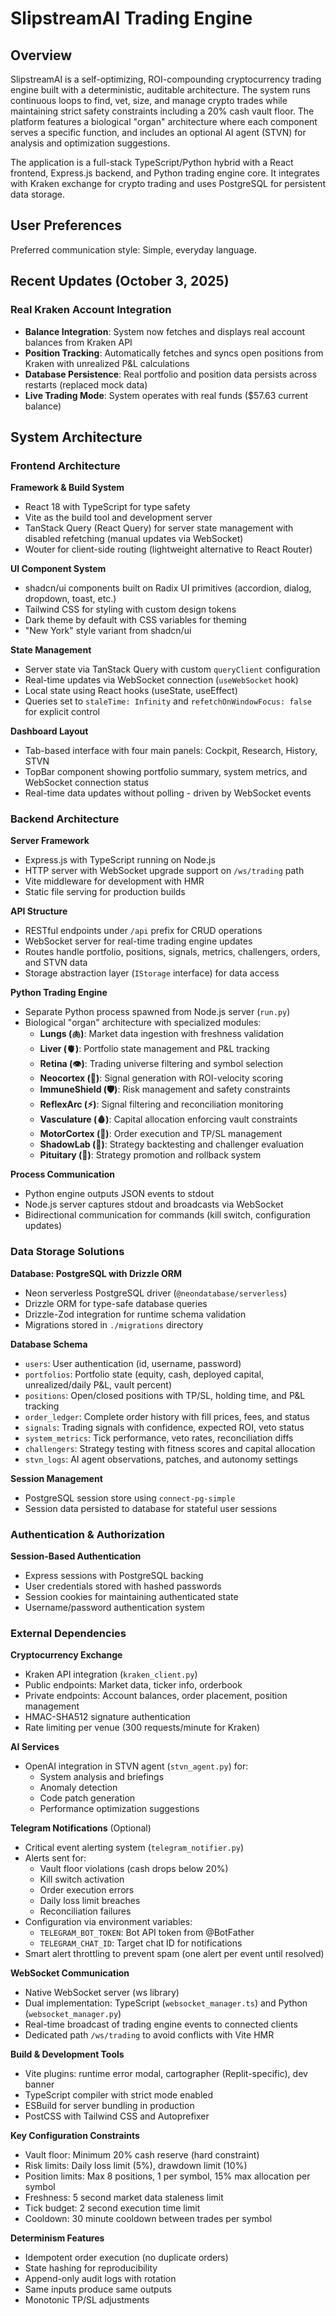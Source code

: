 # SlipstreamAI Trading Engine

## Overview

SlipstreamAI is a self-optimizing, ROI-compounding cryptocurrency trading engine built with a deterministic, auditable architecture. The system runs continuous loops to find, vet, size, and manage crypto trades while maintaining strict safety constraints including a 20% cash vault floor. The platform features a biological "organ" architecture where each component serves a specific function, and includes an optional AI agent (STVN) for analysis and optimization suggestions.

The application is a full-stack TypeScript/Python hybrid with a React frontend, Express.js backend, and Python trading engine core. It integrates with Kraken exchange for crypto trading and uses PostgreSQL for persistent data storage.

## User Preferences

Preferred communication style: Simple, everyday language.

## Recent Updates (October 3, 2025)

### Real Kraken Account Integration
- **Balance Integration**: System now fetches and displays real account balances from Kraken API
- **Position Tracking**: Automatically fetches and syncs open positions from Kraken with unrealized P&L calculations
- **Database Persistence**: Real portfolio and position data persists across restarts (replaced mock data)
- **Live Trading Mode**: System operates with real funds ($57.63 current balance)

## System Architecture

### Frontend Architecture

**Framework & Build System**
- React 18 with TypeScript for type safety
- Vite as the build tool and development server
- TanStack Query (React Query) for server state management with disabled refetching (manual updates via WebSocket)
- Wouter for client-side routing (lightweight alternative to React Router)

**UI Component System**
- shadcn/ui components built on Radix UI primitives (accordion, dialog, dropdown, toast, etc.)
- Tailwind CSS for styling with custom design tokens
- Dark theme by default with CSS variables for theming
- "New York" style variant from shadcn/ui

**State Management**
- Server state via TanStack Query with custom `queryClient` configuration
- Real-time updates via WebSocket connection (`useWebSocket` hook)
- Local state using React hooks (useState, useEffect)
- Queries set to `staleTime: Infinity` and `refetchOnWindowFocus: false` for explicit control

**Dashboard Layout**
- Tab-based interface with four main panels: Cockpit, Research, History, STVN
- TopBar component showing portfolio summary, system metrics, and WebSocket connection status
- Real-time data updates without polling - driven by WebSocket events

### Backend Architecture

**Server Framework**
- Express.js with TypeScript running on Node.js
- HTTP server with WebSocket upgrade support on `/ws/trading` path
- Vite middleware for development with HMR
- Static file serving for production builds

**API Structure**
- RESTful endpoints under `/api` prefix for CRUD operations
- WebSocket server for real-time trading engine updates
- Routes handle portfolio, positions, signals, metrics, challengers, orders, and STVN data
- Storage abstraction layer (`IStorage` interface) for data access

**Python Trading Engine**
- Separate Python process spawned from Node.js server (`run.py`)
- Biological "organ" architecture with specialized modules:
  - **Lungs (🫁)**: Market data ingestion with freshness validation
  - **Liver (🫀)**: Portfolio state management and P&L tracking
  - **Retina (👁️)**: Trading universe filtering and symbol selection
  - **Neocortex (🧠)**: Signal generation with ROI-velocity scoring
  - **ImmuneShield (🛡️)**: Risk management and safety constraints
  - **ReflexArc (⚡)**: Signal filtering and reconciliation monitoring
  - **Vasculature (🩸)**: Capital allocation enforcing vault constraints
  - **MotorCortex (🤖)**: Order execution and TP/SL management
  - **ShadowLab (🧪)**: Strategy backtesting and challenger evaluation
  - **Pituitary (🧬)**: Strategy promotion and rollback system

**Process Communication**
- Python engine outputs JSON events to stdout
- Node.js server captures stdout and broadcasts via WebSocket
- Bidirectional communication for commands (kill switch, configuration updates)

### Data Storage Solutions

**Database: PostgreSQL with Drizzle ORM**
- Neon serverless PostgreSQL driver (`@neondatabase/serverless`)
- Drizzle ORM for type-safe database queries
- Drizzle-Zod integration for runtime schema validation
- Migrations stored in `./migrations` directory

**Database Schema**
- `users`: User authentication (id, username, password)
- `portfolios`: Portfolio state (equity, cash, deployed capital, unrealized/daily P&L, vault percent)
- `positions`: Open/closed positions with TP/SL, holding time, and P&L tracking
- `order_ledger`: Complete order history with fill prices, fees, and status
- `signals`: Trading signals with confidence, expected ROI, veto status
- `system_metrics`: Tick performance, veto rates, reconciliation diffs
- `challengers`: Strategy testing with fitness scores and capital allocation
- `stvn_logs`: AI agent observations, patches, and autonomy settings

**Session Management**
- PostgreSQL session store using `connect-pg-simple`
- Session data persisted to database for stateful user sessions

### Authentication & Authorization

**Session-Based Authentication**
- Express sessions with PostgreSQL backing
- User credentials stored with hashed passwords
- Session cookies for maintaining authenticated state
- Username/password authentication system

### External Dependencies

**Cryptocurrency Exchange**
- Kraken API integration (`kraken_client.py`)
- Public endpoints: Market data, ticker info, orderbook
- Private endpoints: Account balances, order placement, position management
- HMAC-SHA512 signature authentication
- Rate limiting per venue (300 requests/minute for Kraken)

**AI Services**
- OpenAI integration in STVN agent (`stvn_agent.py`) for:
  - System analysis and briefings
  - Anomaly detection
  - Code patch generation
  - Performance optimization suggestions

**Telegram Notifications** (Optional)
- Critical event alerting system (`telegram_notifier.py`)
- Alerts sent for:
  - Vault floor violations (cash drops below 20%)
  - Kill switch activation
  - Order execution errors
  - Daily loss limit breaches
  - Reconciliation failures
- Configuration via environment variables:
  - `TELEGRAM_BOT_TOKEN`: Bot API token from @BotFather
  - `TELEGRAM_CHAT_ID`: Target chat ID for notifications
- Smart alert throttling to prevent spam (one alert per event until resolved)

**WebSocket Communication**
- Native WebSocket server (ws library)
- Dual implementation: TypeScript (`websocket_manager.ts`) and Python (`websocket_manager.py`)
- Real-time broadcast of trading engine events to connected clients
- Dedicated path `/ws/trading` to avoid conflicts with Vite HMR

**Build & Development Tools**
- Vite plugins: runtime error modal, cartographer (Replit-specific), dev banner
- TypeScript compiler with strict mode enabled
- ESBuild for server bundling in production
- PostCSS with Tailwind CSS and Autoprefixer

**Key Configuration Constraints**
- Vault floor: Minimum 20% cash reserve (hard constraint)
- Risk limits: Daily loss limit (5%), drawdown limit (10%)
- Position limits: Max 8 positions, 1 per symbol, 15% max allocation per symbol
- Freshness: 5 second market data staleness limit
- Tick budget: 2 second execution time limit
- Cooldown: 30 minute cooldown between trades per symbol

**Determinism Features**
- Idempotent order execution (no duplicate orders)
- State hashing for reproducibility
- Append-only audit logs with rotation
- Same inputs produce same outputs
- Monotonic TP/SL adjustments